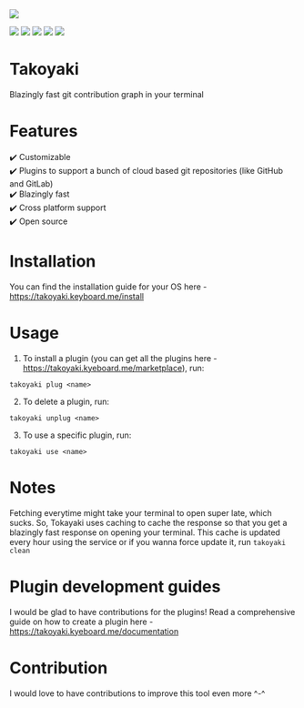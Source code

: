 <img src="https://user-images.githubusercontent.com/115910279/198840631-536c0f35-01db-463f-8b3a-109f6747b251.png">

<img src="https://img.shields.io/badge/Rust-2E3440?style=for-the-badge&logo=rust&logoColor=white"> <img src="https://img.shields.io/crates/d/takoyaki?style=for-the-badge"> <img src="https://img.shields.io/github/issues/kyeboard/takoyaki?style=for-the-badge" > <img src="https://img.shields.io/crates/l/takoyaki?style=for-the-badge"> <img src="https://img.shields.io/crates/v/takoyaki?style=for-the-badge" />

# Takoyaki

Blazingly fast git contribution graph in your terminal 

# Features
:heavy_check_mark:  Customizable <br>
:heavy_check_mark:  Plugins to support a bunch of cloud based git repositories (like GitHub and GitLab) <br>
:heavy_check_mark:  Blazingly fast <br>
:heavy_check_mark:  Cross platform support <br>
:heavy_check_mark:  Open source <br>

# Installation 

You can find the installation guide for your OS here - https://takoyaki.keyboard.me/install

# Usage 

1. To install a plugin (you can get all the plugins here - https://takoyaki.kyeboard.me/marketplace), run:

```
takoyaki plug <name>
```

2. To delete a plugin, run:

```
takoyaki unplug <name>
```

3. To use a specific plugin, run:

```
takoyaki use <name>
```

# Notes
Fetching everytime might take your terminal to open super late, which sucks. So, Tokayaki uses caching to cache the response so that you get a blazingly fast response on opening your terminal. This cache is updated every hour using the service or if you wanna force update it, run `takoyaki clean`

# Plugin development guides
I would be glad to have contributions for the plugins! Read a comprehensive guide on how to create a plugin here - https://takoyaki.kyeboard.me/documentation

# Contribution
I would love to have contributions to improve this tool even more ^-^
